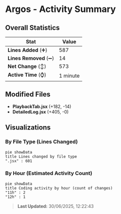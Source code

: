# Argos - Activity Summary 

## Overall Statistics

| Stat                   | Value                                                             |
| ---------------------- | ----------------------------------------------------------------- |
| **Lines Added** (➕)   | 587                                          |
| **Lines Removed** (➖) | 14                                        |
| **Net Change** (↕)    | 573                |
| **Active Time** (⌚)   | 1 minute |


## Modified Files
- **PlaybackTab.jsx** (+182, -14)
- **DetailedLog.jsx** (+405, -0)

## Visualizations

### By File Type (Lines Changed)

```mermaid
pie showData
title Lines changed by file type
".jsx" : 601
```

### By Hour (Estimated Activity Count)

```mermaid
pie showData
title Coding activity by hour (count of changes)
"11h" : 2
"12h" : 1
```


> **Last Updated:** 30/06/2025, 12:22:43